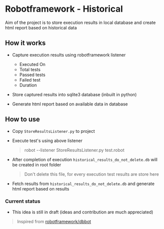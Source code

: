 # Robotframework - Historical

Aim of the project is to store execution results in local database and create html report based on historical data

## How it works

 - Capture execution results using robotframework listener
     - Executed On
     - Total tests
     - Passed tests
     - Failed test
     - Duration

 - Store captured results into sqlite3 database (inbuilt in python)

 - Generate html report based on available data in database

## How to use

 - Copy `StoreResultsListener.py` to project

 - Execute test's using above listener
   > robot --listener StoreResultsListener.py test.robot
 
 - After completion of execution `historical_results_do_not_delete.db` will be created in root folder
   > Don't delete this file, for every execution test results are store here

 - Fetch results from `historical_results_do_not_delete.db` and generate html report based on results

### Current status

 - This idea is still in draft (ideas and contribution are much appreciated)

> Inspired from [robotframework/dbbot](https://github.com/robotframework/DbBot)
